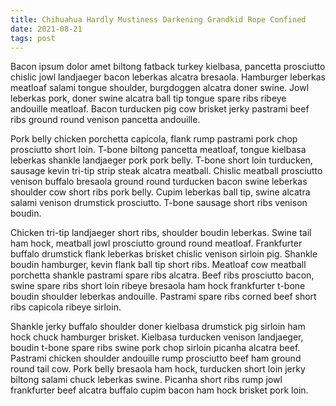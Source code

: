 ```yaml
---
title: Chihuahua Hardly Mustiness Darkening Grandkid Rope Confined
date: 2021-08-21
tags: post
---
```


Bacon ipsum dolor amet biltong fatback turkey kielbasa, pancetta prosciutto chislic jowl landjaeger bacon leberkas alcatra bresaola.  Hamburger leberkas meatloaf salami tongue shoulder, burgdoggen alcatra doner swine.  Jowl leberkas pork, doner swine alcatra ball tip tongue spare ribs ribeye andouille meatloaf.  Bacon turducken pig cow brisket jerky pastrami beef ribs ground round venison pancetta andouille.

Pork belly chicken porchetta capicola, flank rump pastrami pork chop prosciutto short loin.  T-bone biltong pancetta meatloaf, tongue kielbasa leberkas shankle landjaeger pork pork belly.  T-bone short loin turducken, sausage kevin tri-tip strip steak alcatra meatball.  Chislic meatball prosciutto venison buffalo bresaola ground round turducken bacon swine leberkas shoulder cow short ribs pork belly.  Cupim leberkas ball tip, swine alcatra salami venison drumstick prosciutto.  T-bone sausage short ribs venison boudin.

Chicken tri-tip landjaeger short ribs, shoulder boudin leberkas.  Swine tail ham hock, meatball jowl prosciutto ground round meatloaf.  Frankfurter buffalo drumstick flank leberkas brisket chislic venison sirloin pig.  Shankle boudin hamburger, kevin flank ball tip short ribs.  Meatloaf cow meatball porchetta shankle pastrami spare ribs alcatra.  Beef ribs prosciutto bacon, swine spare ribs short loin ribeye bresaola ham hock frankfurter t-bone boudin shoulder leberkas andouille.  Pastrami spare ribs corned beef short ribs capicola ribeye sirloin.

Shankle jerky buffalo shoulder doner kielbasa drumstick pig sirloin ham hock chuck hamburger brisket.  Kielbasa turducken venison landjaeger, boudin t-bone spare ribs swine pork chop sirloin picanha alcatra beef.  Pastrami chicken shoulder andouille rump prosciutto beef ham ground round tail cow.  Pork belly bresaola ham hock, turducken short loin jerky biltong salami chuck leberkas swine.  Picanha short ribs rump jowl frankfurter beef alcatra buffalo cupim bacon ham hock brisket pork loin.